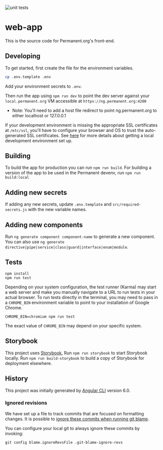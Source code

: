 ![unit tests](https://github.com/PermanentOrg/web-app/actions/workflows/unit-tests.yml/badge.svg)

# web-app

This is the source code for Permanent.org's front-end.

## Developing

To get started, first create the file for the environment variables.

```sh
cp .env.template .env
```

Add your environment secrets to `.env`.

Then run the app using `npm run dev` to point the dev server against your `local.permanent.org` VM accessible at `https://ng.permanent.org:4200`

- Note: You'll need to add a host file redirect to point ng.permanent.org to either localhost or 127.0.0.1

If your development environment is missing the appropriate SSL certificates at `/etc/ssl`, you'll have to configure your browser and OS to trust the auto-generated SSL certificates. See [here](https://github.com/PermanentOrg/devenv/#readme) for more details about getting a local development environment set up.

## Building

To build the app for production you can run `npm run build`. For building a version of the app to be used in the Permanent devenv, run `npm run build:local`

## Adding new secrets

If adding any new secrets, update `.env.template` and `src/required-secrets.js` with the new variable names.

## Adding new components

Run `ng generate component component-name` to generate a new component. You can also use `ng generate directive|pipe|service|class|guard|interface|enum|module`.

## Tests

```
npm install
npm run test
```

Depending on your system configuration, the test runner (Karma) may start a web server and make you manually navigate to a URL to run tests in your actual browser. To run tests directly in the terminal, you may need to pass in a `CHROME_BIN` environment variable to point to your installation of Google Chrome.

```
CHROME_BIN=chromium npm run test
```

The exact value of `CHROME_BIN` may depend on your specific system.

## Storybook

This project uses [Storybook.](https://storybook.js.org/) Run `npm run storybook` to start Storybook locally. Run `npm run build-storybook` to build a copy of Storybook for deployment elsewhere.

## History

This project was initially generated by [Angular CLI](https://github.com/angular/angular-cli) version 6.0.

### Ignored revisions

We have set up a file to track commits that are focused on formatting changes. It is possible to [ignore these commits when running git blame](https://akrabat.com/ignoring-revisions-with-git-blame/).

You can configure your local git to always ignore these commits by invoking:

```
git config blame.ignoreRevsFile .git-blame-ignore-revs
```
